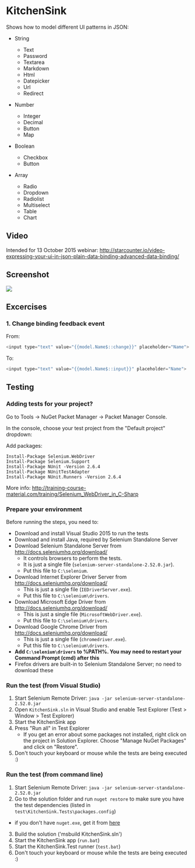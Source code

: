 # KitchenSink

Shows how to model different UI patterns in JSON:

- String
   - Text
   - Password
   - Textarea
   - Markdown
   - Html
   - Datepicker
   - Url
   - Redirect

- Number
   - Integer
   - Decimal
   - Button
   - Map

- Boolean
   - Checkbox
   - Button

- Array
   - Radio
   - Dropdown
   - Radiolist
   - Multiselect
   - Table
   - Chart

## Video

Intended for 13 October 2015 webinar: http://starcounter.io/video-expressing-your-ui-in-json-plain-data-binding-advanced-data-binding/

## Screenshot

![](https://raw.githubusercontent.com/StarcounterSamples/KitchenSink/master/screenshot.png)

## Excercises

### 1. Change binding feedback event

From:

```cs
<input type="text" value="{{model.Name$::change}}" placeholder="Name">
```

To:

```cs
<input type="text" value="{{model.Name$::input}}" placeholder="Name">
```

## Testing

### Adding tests for your project?

Go to Tools → NuGet Packet Manager → Packet Manager Console.

In the console, choose your test project from the "Default project" dropdown:

Add packages:

```
Install-Package Selenium.WebDriver
Install-Package Selenium.Support
Install-Package NUnit -Version 2.6.4
Install-Package NUnitTestAdapter
Install-Package NUnit.Runners -Version 2.6.4
```

More info: http://training-course-material.com/training/Selenium_WebDriver_in_C-Sharp

### Prepare your environment

Before running the steps, you need to:

- Download and install Visual Studio 2015 to run the tests
- Download and install Java, required by Selenium Standalone Server
- Download Selenium Standalone Server from http://docs.seleniumhq.org/download/
	- It controls browsers to perform the tests. 
	- It is just a single file (`selenium-server-standalone-2.52.0.jar`). 
	- Put this file to `C:\selenium`.
- Download Internet Explorer Driver Server from http://docs.seleniumhq.org/download/
	- This is just a single file (`IEDriverServer.exe`).
	- Put this file to `C:\selenium\drivers`.
- Download Microsoft Edge Driver from http://docs.seleniumhq.org/download/
	- This is just a single file (`MicrosoftWebDriver.exe`).
	- Put this file to `C:\selenium\drivers`.
- Download Google Chrome Driver from http://docs.seleniumhq.org/download/
  - This is just a single file (`chromedriver.exe`).
  - Put this file to `C:\selenium\drivers`.
- **Add `C:\selenium\drivers` to %PATH%. You may need to restart your Command Prompt (cmd) after this**
- Firefox drivers are built-in to Selenium Standalone Server; no need to download these

### Run the test (from Visual Studio)

1. Start Selenium Remote Driver: `java -jar selenium-server-standalone-2.52.0.jar`
2. Open `KitchenSink.sln` in Visual Studio and enable Test Explorer (Test > Window > Test Explorer)
3. Start the KitchenSink app
4. Press "Run all" in Test Explorer
   - If you get an error about some packages not installed, right click on the project in Solution Explorer. Choose "Manage NuGet Packages" and click on "Restore".
5. Don't touch your keyboard or mouse while the tests are being executed :)

### Run the test (from command line)

1. Start Selenium Remote Driver: `java -jar selenium-server-standalone-2.52.0.jar`
2. Go to the solution folder and run `nuget restore` to make sure you have the test dependencies (listed in `test\KitchenSink.Tests\packages.config`)
 - if you don't have `nuget.exe`, get it from [here](http://docs.nuget.org/Consume/Command-Line-Reference)
3. Build the solution ('msbuild KitchenSink.sln')
4. Start the KitchenSink app (`run.bat`)
5. Start the KitchenSink.Test runner (`test.bat`)
6. Don't touch your keyboard or mouse while the tests are being executed :)
